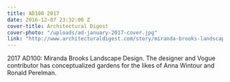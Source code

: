 ```yaml
---
title: AD100 2017
date: 2016-12-07 23:32:00 Z
cover-title: Architectural Digest
cover-photo: "/uploads/ad-january-2017-cover.jpg"
link: "http://www.architecturaldigest.com/story/miranda-brooks-landscape-design-ad100"
---
```


2017 AD100: Miranda Brooks Landscape Design. The designer and Vogue contributor has conceptualized gardens for the likes of Anna Wintour and Ronald Perelman.
